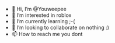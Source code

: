 - 👋 Hi, I’m @Youweepee
- 👀 I’m interested in roblox
- 🌱 I’m currently learning ;-(
- 💞️ I’m looking to collaborate on nothing :)
- 📫 How to reach me you dont

<!---
Youweepee/Youweepee is a ✨ special ✨ repository because its `README.md` (this file) appears on your GitHub profile.
You can click the Preview link to take a look at your changes.
--->
